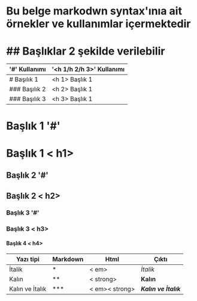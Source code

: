 <h1>Bu belge markodwn syntax'ınıa ait örnekler ve kullanımlar içermektedir<h1>
## Başlıklar 2 şekilde verilebilir  

  
| '#' Kullanımı | '<h 1/h 2/h 3>' Kullanımı |
| ----------- | --------- |
| # Başılık 1 | <h 1> Başlık 1 |
| ### Başılık 2 | <h 2> Başlık 1 |
| ### Başılık 3 | <h 3> Başlık 1 |
  
# Başlık 1 '#'
<h1>Başlık 1 < h1></h1>

## Başlık 2 '#'
<h2>Başlık 2 < h2></h2>

### Başlık 3 '#'  
<h3>Başlık 3 < h3></h3>
  <h4>Başlık 4 < h4></h4>

|  Yazı tipi       |    Markdown  |  Html     |  Çıktı   | 
| ------------------ | -------------- | ----------- | --------- | 
| İtalik           |  *            |   < em>     |    *İtalik*     | 
| Kalın            |  **            |   < strong>    |    <strong>Kalın</strong>    | 
| Kalın ve İtalık  |  ***            |     < em>< strong>   |     ***Kalın ve İtalık***    | 

